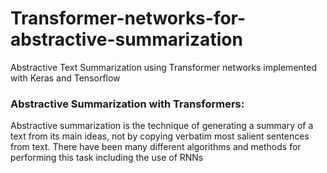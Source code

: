 # Transformer-networks-for-abstractive-summarization
Abstractive Text Summarization using Transformer networks implemented with Keras and Tensorflow

### Abstractive Summarization with Transformers:
Abstractive summarization is the technique of generating a summary of a text from its main ideas, not by copying verbatim most salient sentences from text. There have been many different algorithms and methods for performing this task including the use of RNNs
